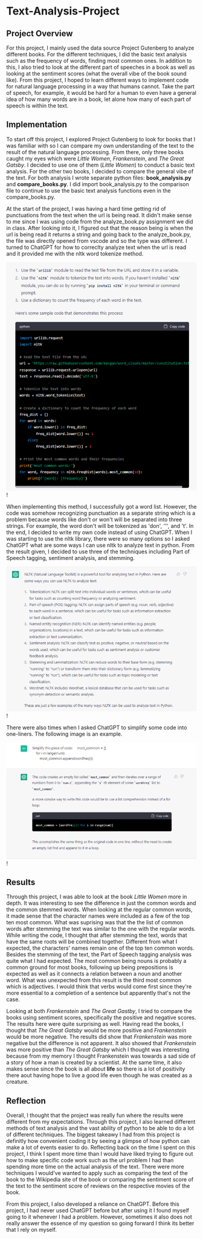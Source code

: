 # Text-Analysis-Project

## Project Overview

For this project, I mainly used the data source Project Gutenberg to analyze different books. For the different techniques, I did the basic text analysis such as the frequency of words, finding most common ones. In addition to this, I also tried to look at the different part of speeches in a book as well as looking at the sentiment scores (what the overall vibe of the book sound like). From this project, I hoped to learn different ways to implement code for natural language processing in a way that humans cannot. Take the part of speech, for example, it would be hard for a human to even have a general idea of how many words are in a book, let alone how many of each part of speech is within the text. 

## Implementation

To start off this project, I explored Project Gutenberg to look for books that I was familiar with so I can compare my own understanding of the text to the result of the natural language processing. From there, only three books caught my eyes which were *Little Women*, *Frankenstein*, and *The Great Gatsby*. I decided to use one of them (*Little Women*) to conduct a basic text analysis. For the other two books, I decided to compare the general vibe of the text. For both analysis I wrote separate python files: **book_analysis.py** and **compare_books.py**. I did import book_analysis.py to the comparison file to continue to use the basic text analysis functions even in the compare_books.py.

At the start of the project, I was having a hard time getting rid of punctuations from the text when the url is being read. It didn't make sense to me since I was using code from the analyze_book.py assignment we did in class. After looking into it, I figured out that the reason being is when the url is being read it returns a string and going back to the analyze_book.py, the file was directly opened from vscode and so the type was different. I turned to ChatGPT for how to correclty analyze text when the url is read and it provided me with the nltk word tokenize method.

![Screenshot of the result from ChatGPT when I was having trouble analyzing with a txt url](images/nltk_word_tokenize.png)!

When implementing this method, I successfully got a word list. However, the code was somehow recognizing punctuation as a separate string which is a problem because words like don't or won't will be separated into three strings. For example, the word don't will be tokenized as 'don', ''', and 't'. In the end, I decided to write my own code instead of using ChatGPT.
When I was starting to use the nltk library, there were so many options so I asked ChatGPT what are some ways I can use nltk to analyze text in python. From the result given, I decided to use three of the techniques including Part of Speech tagging, sentiment analysis, and stemming. 

![Screenshot of the result from ChatGPT when deciding which nltk technique to use](images/nltk_techniques.png)!

There were also times when I asked ChatGPT to simplify some code into one-liners. The following image is an example.

![Screenshot of the result from ChatGPT when asked to simplify code](images/simplify_code.png)!

## Results

Through this project, I was able to look at the book *Little Women* more in depth. It was interesting to see the difference in just the common words and the common stemmed words. When looking at the regular common words, it made sense that the character names were included as a few of the top ten most common. What was suprising was that the the list of common words after stemming the text was similar to the one with the regular words. While writing the code, I thought that after stemming the text, words that have the same roots will be combined together. Different from what I expected, the characters' names remain one of the top ten common words. Besides the stemming of the text, the Part of Speech tagging analysis was quite what I had expected. The most common being nouns is probably a common ground for most books, following up being prepositions is expected as well as it connects a relation between a noun and another word. What was unexpected from this result is the third most common which is adjectives. I would think that verbs would come first since they're more essential to a completion of a sentence but apparently that's not the case. 

Looking at both *Frankenstein* and *The Great Gastby*, I tried to compare the books using sentiment scores, specifically the positive and negative scores. The results here were quite surprising as well. Having read the books, I thought that *The Great Gatsby* would be more positive and *Frankenstein* would be more negative. The results did show that *Frankenstein* was more negative but the difference is not apparent. It also showed that *Frankenstein* was more positive than *The Great Gatsby* which I thought was interesting because from my memory I thought Frankenstein was towards a sad side of a story of how a man is created by a scientist. At the same time, it also makes sense since the book is all about **life** so there is a lot of positivity there aout having hope to live a good life even though he was created as a creature. 

## Reflection

Overall, I thought that the project was really fun where the results were different from my expectations. Through this project, I also learned different methods of text analysis and the vast ability of python to be able to do a lot of different techniques. The biggest takeawy I had from this project is definitly how convenient coding it by seeing a glimpse of how python can make a lot of events easier to do. Reflecting back on the time I spent on this project, I think I spent more time than I would have liked trying to figure out how to make specific code work such as the url problem I had than spending more time on the actual analysis of the text. There were more techniques I would've wanted to apply such as comparing the text of the book to the Wikipedia site of the book or comparing the sentiment score of the text to the sentiment score of reviews on the respective movies of the book.

From this project, I also developed a reliance on ChatGPT. Before this project, I had never used ChatGPT before but after using it I found myself going to it whenever I had a problem. However, sometimes it also does not really answer the essence of my question so going forward I think its better that I rely on myself. 